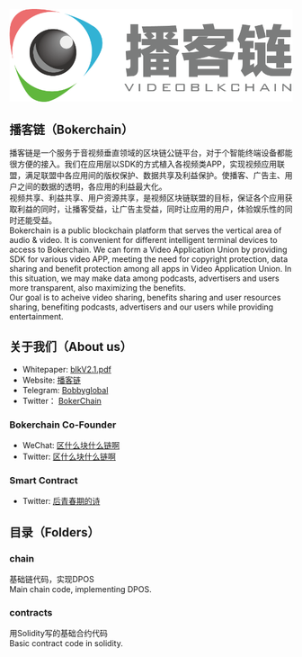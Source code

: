 ![Image text](https://github.com/Bokerchain/Boker/blob/master/Boker.png)

## 播客链（Bokerchain）
播客链是一个服务于音视频垂直领域的区块链公链平台，对于个智能终端设备都能很方便的接入。我们在应用层以SDK的方式植入各视频类APP，实现视频应用联盟，满足联盟中各应用间的版权保护、数据共享及利益保护。使播客、广告主、用户之间的数据的透明，各应用的利益最大化。<br/>
视频共享、利益共享、用户资源共享，是视频区块链联盟的目标，保证各个应用获取利益的同时，让播客受益，让广告主受益，同时让应用的用户，体验娱乐性的同时还能受益。<br/>
Bokerchain is a public blockchain platform that serves the vertical area of audio & video. It is convenient for different intelligent terminal devices to access to Bokerchain. We can form a Video Application Union by providing SDK for various video APP, meeting the need for copyright protection, data sharing and benefit protection among all apps in Video Application Union. In this situation, we may make data among podcasts, advertisers and users more transparent, also maximizing the benefits.<br/>
Our goal is to acheive video sharing, benefits sharing and user resources sharing, benefiting podcasts, advertisers and our users while providing entertainment.

## 关于我们（About us）

* Whitepaper: [blkV2.1.pdf](http://yibokeclips.otvcloud.com/uploads/apks/blkV2.1.pdf)
* Website: [播客链](http://www.videoblkchain.com/)
* Telegram: [Bobbyglobal](https://t.me/Bobbyglobal)
* Twitter： [BokerChain](https://twitter.com/BokerBobby)
		
### Bokerchain Co-Founder
* WeChat: [区什么块什么链啊](Blockchain_fxh7622) 
* Twitter: [区什么块什么链啊](https://twitter.com/chain_fxh7622) 

### Smart Contract
* Twitter: [后青春期的诗](https://twitter.com/chain_stayreal)


## 目录（Folders）

### chain
基础链代码，实现DPOS<br/>
Main chain code, implementing DPOS.

### contracts
用Solidity写的基础合约代码<br/>
Basic contract code in solidity.
